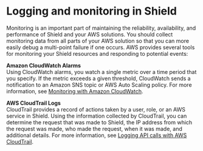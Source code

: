 # Logging and monitoring in Shield<a name="shd-incident-response"></a>

Monitoring is an important part of maintaining the reliability, availability, and performance of Shield and your AWS solutions\. You should collect monitoring data from all parts of your AWS solution so that you can more easily debug a multi\-point failure if one occurs\. AWS provides several tools for monitoring your Shield resources and responding to potential events:

**Amazon CloudWatch Alarms**  
Using CloudWatch alarms, you watch a single metric over a time period that you specify\. If the metric exceeds a given threshold, CloudWatch sends a notification to an Amazon SNS topic or AWS Auto Scaling policy\. For more information, see [Monitoring with Amazon CloudWatch](monitoring-cloudwatch.md)\.

**AWS CloudTrail Logs**  
CloudTrail provides a record of actions taken by a user, role, or an AWS service in Shield\. Using the information collected by CloudTrail, you can determine the request that was made to Shield, the IP address from which the request was made, who made the request, when it was made, and additional details\. For more information, see [Logging API calls with AWS CloudTrail](logging-using-cloudtrail.md)\.